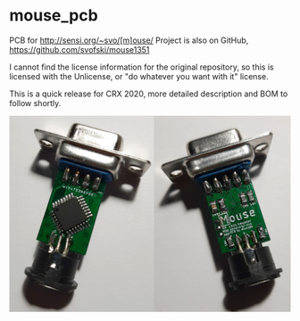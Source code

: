 # mouse_pcb
PCB for http://sensi.org/~svo/[m]ouse/
Project is also on GitHub, https://github.com/svofski/mouse1351

I cannot find the license information for the original repository, so this is licensed with the Unlicense, or "do whatever you want with it" license.

This is a quick release for CRX 2020, more detailed description and BOM to follow shortly.

![PCB](./mouse.jpg)
